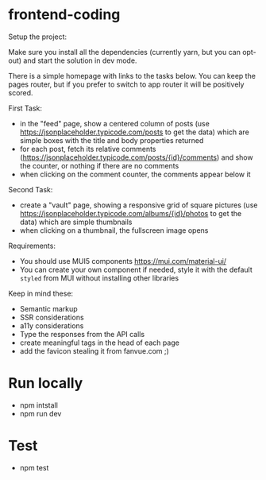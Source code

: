 # frontend-coding

Setup the project:

Make sure you install all the dependencies (currently yarn, but you can opt-out) and start the solution in dev mode.

There is a simple homepage with links to the tasks below. You can keep the pages router, but if you prefer to switch to app router it will be positively scored.

First Task:

- in the "feed" page, show a centered column of posts (use https://jsonplaceholder.typicode.com/posts to get the data) which are simple boxes with the title and body properties returned
- for each post, fetch its relative comments (https://jsonplaceholder.typicode.com/posts/{id}/comments) and show the counter, or nothing if there are no comments
- when clicking on the comment counter, the comments appear below it

Second Task:

- create a "vault" page, showing a responsive grid of square pictures (use https://jsonplaceholder.typicode.com/albums/{id}/photos to get the data) which are simple thumbnails
- when clicking on a thumbnail, the fullscreen image opens

Requirements:

- You should use MUI5 components https://mui.com/material-ui/
- You can create your own component if needed, style it with the default `styled` from MUI without installing other libraries

Keep in mind these:

- Semantic markup
- SSR considerations
- a11y considerations
- Type the responses from the API calls
- create meaningful tags in the head of each page
- add the favicon stealing it from fanvue.com ;)

# Run locally

- npm intstall
- npm run dev

# Test

- npm test
